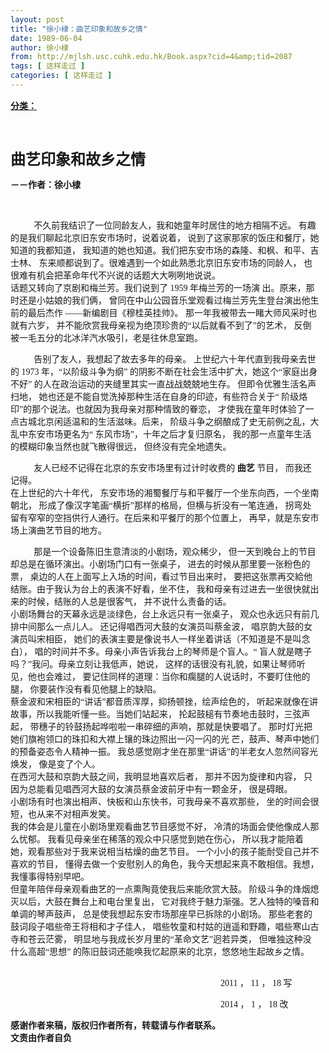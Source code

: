 ```yaml
---
layout: post
title: "徐小棣：曲艺印象和故乡之情"
date: 1989-06-04
author: 徐小棣
from: http://mjlsh.usc.cuhk.edu.hk/Book.aspx?cid=4&amp;tid=2087
tags: [ 这样走过 ]
categories: [ 这样走过 ]
---
```


<div style="margin: 15px 10px 10px 0px;">
<div>
<span id="ctl00_ContentPlaceHolder1_chapter1_SubjectLabel" style="font-weight:bold;text-decoration:underline;">
   分类：
  </span>
</div>
<p>
<strong>
<font size="5">
<br/>
</font>
</strong>
</p>
<p>
<strong>
<font size="5">
    曲艺印象和故乡之情
   </font>
</strong>
</p>
<p>
<strong>
   －－作者：徐小棣
  </strong>
</p>
<p>
<strong>
<br/>
</strong>
</p>
<p align="left" class="MsoNormal" style="text-indent: 28pt;">
<span style="font-family: 宋体;">
   不久前我结识了一位同龄友人，我和她童年时居住的地方相隔不远。
   <wbr/>
   有趣的是我们聊起北京旧东安市场时，说着说着，
   <wbr/>
   说到了这家那家的饭庄和餐厅，她知道的我都知道，
   <wbr/>
   我知道的她也知道。我们把东安市场的森隆、和枫、和平、吉士林、
   <wbr/>
   东来顺都说到了。很难遇到一个如此熟悉北京旧东安市场的同龄人，
   <wbr/>
   也很难有机会把革命年代不兴说的话题大大咧咧地说说。
   <span lang="EN-US">
<br/>
</span>
   话题又转向了京剧和梅兰芳。我们说到了
   <span lang="EN-US">
    1959
   </span>
   年梅兰芳的一场演
   <wbr/>
   出。原来，那时还是小姑娘的我们俩，
   <wbr/>
   曾同在中山公园音乐堂观看过梅兰芳先生登台演出他生前的最后杰作
   <wbr/>
   ——新编剧目《穆桂英挂帅》。
   <wbr/>
   那一年我被带去一睹大师风采时也就有六岁，
   <wbr/>
   并不能欣赏我母亲视为绝顶珍贵的“以后就看不到了”的艺术，
   <wbr/>
   反倒被一毛五分的北冰洋汽水吸引，老是往休息室跑。
  </span>
</p>
<p align="left" class="MsoNormal" style="text-indent: 28pt;">
<span style="font-family: 宋体;">
   告别了友人，我想起了故去多年的母亲。
   <wbr/>
   上世纪六十年代直到我母亲去世的
   <span lang="EN-US">
    1973
   </span>
   年，“以阶级斗争为纲”
   <wbr/>
   的阴影不断在社会生活中扩大，她这个“家庭出身不好”
   <wbr/>
   的人在政治运动的夹缝里其实一直战战兢兢地生存。
   <wbr/>
   但即令优雅生活名声扫地，
   <wbr/>
   她也还是不能自觉洗掉那种生活在自身的印迹，有些符合关于“
   <wbr/>
   阶级烙印”的那个说法。也就因为我母亲对那种情致的眷恋，
   <wbr/>
   才使我在童年时体验了一点古城北京闲适温和的生活滋味。后来，
   <wbr/>
   阶级斗争之纲酿成了史无前例之乱，大乱中东安市场更名为“
   <wbr/>
   东风市场”，十年之后才复归原名，
   <wbr/>
   我的那一点童年生活的模糊印象当然也就飞散得很远，
   <wbr/>
   但终没有完全地遗失。
  </span>
</p>
<p align="left" class="MsoNormal" style="text-indent: 28pt;">
<span style="font-family: 宋体;">
   友人已经不记得在北京的东安市场里有过计时收费的
   <strong>
    曲艺
   </strong>
   节目，
   <wbr/>
   而我还记得。
   <span lang="EN-US">
<br/>
</span>
   在上世纪的六十年代，
   <wbr/>
   东安市场的湘蜀餐厅与和平餐厅一个坐东向西，一个坐南朝北，
   <wbr/>
   形成了像汉字笔画“横折”那样的格局，但横与折没有一笔连通，
   <wbr/>
   拐弯处留有窄窄的空挡供行人通行。在后来和平餐厅的那个位置上，
   <wbr/>
   再早，就是东安市场上演曲艺节目的地方。
   <span lang="EN-US">
</span>
</span>
</p>
<p align="left" class="MsoNormal" style="text-indent: 28pt;">
<span style="font-family: 宋体;">
   那是一个设备陈旧生意清淡的小剧场，观众稀少，
   <wbr/>
   但一天到晚台上的节目却总是在循环演出。小剧场门口有一张桌子，
   <wbr/>
   进去的时候从那里要一张粉色的票，
   <wbr/>
   桌边的人在上面写上入场的时间，看过节目出来时，
   <wbr/>
   要把这张票再交給他结账。由于我认为台上的表演不好看，坐不住，
   <wbr/>
   我和母亲有过进去一坐很快就出来的时候，结账的人总是很客气，
   <wbr/>
   并不说什么责备的话。
   <span lang="EN-US">
<br/>
</span>
   小剧场舞台的天幕永远是淡绿色，台上永远只有一张桌子，
   <wbr/>
   观众也永远只有前几排中间那么一点儿人。
   <wbr/>
   还记得唱西河大鼓的女演员叫蔡金波，
   <wbr/>
   唱京韵大鼓的女演员叫宋相臣，
   <wbr/>
   她们的表演主要是像说书人一样坐着讲话（不知道是不是叫念白），
   <wbr/>
   唱的时间并不多。母亲小声告诉我台上的琴师是个盲人。“
   <wbr/>
   盲人就是瞎子吗？”我问。母亲立刻让我低声，她说，
   <wbr/>
   这样的话很没有礼貌，如果让琴师听见，他也会难过，
   <wbr/>
   要记住同样的道理：当你和瘸腿的人说话时，不要盯住他的腿，
   <wbr/>
   你要装作没有看见他腿上的缺陷。
   <span lang="EN-US">
<br/>
</span>
   蔡金波和宋相臣的“讲话”都音质浑厚，抑扬顿挫，绘声绘色的，
   <wbr/>
   听起来就像在讲故事，所以我能听懂一些。当她们站起来，
   <wbr/>
   抡起鼓槌有节奏地击鼓时，三弦声起，
   <wbr/>
   带穗子的铃鼓扬起哗啦啦一串碎细的声响，那就是快要唱了。
   <wbr/>
   那时灯光把她们旗袍领口的珠扣和大襟上镶的珠边照出一闪一闪的光
   <wbr/>
   芒，鼓声、琴声中她们的预备姿态令人精神一振。
   <wbr/>
   我总感觉刚才坐在那里“讲话”的半老女人忽然间容光焕发，
   <wbr/>
   像是变了个人。
   <span lang="EN-US">
<br/>
</span>
   在西河大鼓和京韵大鼓之间，我明显地喜欢后者，
   <wbr/>
   那并不因为旋律和内容，
   <wbr/>
   只因为总能看见唱西河大鼓的女演员蔡金波前牙中有一颗金牙，
   <wbr/>
   很是碍眼。
   <span lang="EN-US">
<br/>
</span>
   小剧场有时也演出相声、快板和山东快书，可我母亲不喜欢那些，
   <wbr/>
   坐的时间会很短，也从来不对相声发笑。
   <span lang="EN-US">
<br/>
</span>
   我的体会是儿童在小剧场里观看曲艺节目感觉不好，
   <wbr/>
   冷清的场面会使他像成人那么忧郁。
   <wbr/>
   我看见母亲坐在稀落的观众中只感觉到她在伤心，
   <wbr/>
   所以我才能陪着她，观看那些对于我来说相当枯燥的曲艺节目。
   <wbr/>
   一个小小的孩子能耐受自己并不喜欢的节目，
   <wbr/>
   懂得去做一个安慰别人的角色，我今天想起来真不敢相信。我想，
   <wbr/>
   我懂事得特别早吧。
   <span lang="EN-US">
<br/>
</span>
   但童年陪伴母亲观看曲艺的一点熏陶竟使我后来能欣赏大鼓。
   <wbr/>
   阶级斗争的烽烟熄灭以后，大鼓在舞台上和电台里复出，
   <wbr/>
   它对我终于魅力渐强。艺人独特的嗓音和单调的琴声鼓声，
   <wbr/>
   总是使我想起东安市场那座早已拆除的小剧场。
   <wbr/>
   那些老套的鼓词段子唱些帝王将相和才子佳人，
   <wbr/>
   唱些牧童和村姑的逍遥和野趣，唱些寒山古寺和苍云茫雾，
   <wbr/>
   明显地与我成长岁月里的“革命文艺”迥若异类，
   <wbr/>
   但唯独这种没什么高超“思想”
   <wbr/>
   的陈旧鼓词还能唤我忆起原来的北京，悠悠地生起故乡之情。
  </span>
</p>
<p class="MsoNormal" style="margin-left:252pt">
<span lang="EN-US" style="font-family: 宋体;">
<br/>
   2011
  </span>
<span style="font-family: 宋体;">
   ，
   <span lang="EN-US">
    11
   </span>
   ，
   <span lang="EN-US">
    18
   </span>
   写
  </span>
</p>
<p class="MsoNormal" style="text-indent:252pt">
<span lang="EN-US" style="font-family: 宋体;">
   2014
  </span>
<span style="font-family: 宋体;">
   ，
   <span lang="EN-US">
    1
   </span>
   ，
   <span lang="EN-US">
    18
   </span>
   改
  </span>
</p>
<p>
<strong>
   感谢作者来稿，版权归作者所有，转载请与作者联系。
   <br/>
   文责由作者自负
  </strong>
</p>
</div>
